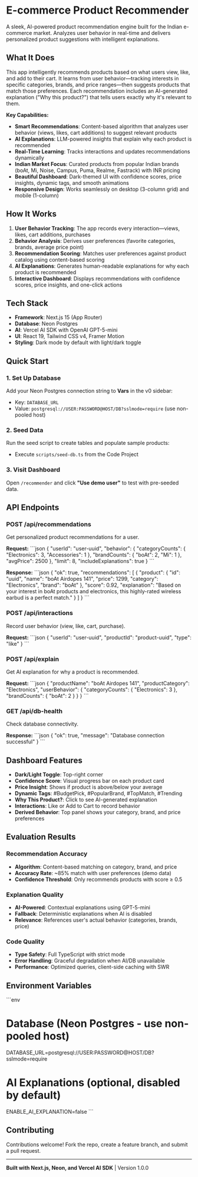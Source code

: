 # E-commerce Product Recommender

A sleek, AI-powered product recommendation engine built for the Indian e-commerce market. Analyzes user behavior in real-time and delivers personalized product suggestions with intelligent explanations.

## What It Does

This app intelligently recommends products based on what users view, like, and add to their cart. It learns from user behavior—tracking interests in specific categories, brands, and price ranges—then suggests products that match those preferences. Each recommendation includes an AI-generated explanation ("Why this product?") that tells users exactly why it's relevant to them.

**Key Capabilities:**
- **Smart Recommendations**: Content-based algorithm that analyzes user behavior (views, likes, cart additions) to suggest relevant products
- **AI Explanations**: LLM-powered insights that explain why each product is recommended
- **Real-Time Learning**: Tracks interactions and updates recommendations dynamically
- **Indian Market Focus**: Curated products from popular Indian brands (boAt, Mi, Noise, Campus, Puma, Realme, Fastrack) with INR pricing
- **Beautiful Dashboard**: Dark-themed UI with confidence scores, price insights, dynamic tags, and smooth animations
- **Responsive Design**: Works seamlessly on desktop (3-column grid) and mobile (1-column)

## How It Works

1. **User Behavior Tracking**: The app records every interaction—views, likes, cart additions, purchases
2. **Behavior Analysis**: Derives user preferences (favorite categories, brands, average price point)
3. **Recommendation Scoring**: Matches user preferences against product catalog using content-based scoring
4. **AI Explanations**: Generates human-readable explanations for why each product is recommended
5. **Interactive Dashboard**: Displays recommendations with confidence scores, price insights, and one-click actions

## Tech Stack

- **Framework**: Next.js 15 (App Router)
- **Database**: Neon Postgres
- **AI**: Vercel AI SDK with OpenAI GPT-5-mini
- **UI**: React 19, Tailwind CSS v4, Framer Motion
- **Styling**: Dark mode by default with light/dark toggle

## Quick Start

### 1. Set Up Database

Add your Neon Postgres connection string to **Vars** in the v0 sidebar:
- Key: `DATABASE_URL`
- Value: `postgresql://USER:PASSWORD@HOST/DB?sslmode=require` (use non-pooled host)

### 2. Seed Data

Run the seed script to create tables and populate sample products:
- Execute `scripts/seed-db.ts` from the Code Project

### 3. Visit Dashboard

Open `/recommender` and click **"Use demo user"** to test with pre-seeded data.

## API Endpoints

### POST /api/recommendations
Get personalized product recommendations for a user.

**Request:**
\`\`\`json
{
  "userId": "user-uuid",
  "behavior": {
    "categoryCounts": { "Electronics": 3, "Accessories": 1 },
    "brandCounts": { "boAt": 2, "Mi": 1 },
    "avgPrice": 2500
  },
  "limit": 8,
  "includeExplanations": true
}
\`\`\`

**Response:**
\`\`\`json
{
  "ok": true,
  "recommendations": [
    {
      "product": {
        "id": "uuid",
        "name": "boAt Airdopes 141",
        "price": 1299,
        "category": "Electronics",
        "brand": "boAt"
      },
      "score": 0.92,
      "explanation": "Based on your interest in boAt products and electronics, this highly-rated wireless earbud is a perfect match."
    }
  ]
}
\`\`\`

### POST /api/interactions
Record user behavior (view, like, cart, purchase).

**Request:**
\`\`\`json
{
  "userId": "user-uuid",
  "productId": "product-uuid",
  "type": "like"
}
\`\`\`

### POST /api/explain
Get AI explanation for why a product is recommended.

**Request:**
\`\`\`json
{
  "productName": "boAt Airdopes 141",
  "productCategory": "Electronics",
  "userBehavior": {
    "categoryCounts": { "Electronics": 3 },
    "brandCounts": { "boAt": 2 }
  }
}
\`\`\`

### GET /api/db-health
Check database connectivity.

**Response:**
\`\`\`json
{
  "ok": true,
  "message": "Database connection successful"
}
\`\`\`

## Dashboard Features

- **Dark/Light Toggle**: Top-right corner
- **Confidence Score**: Visual progress bar on each product card
- **Price Insight**: Shows if product is above/below your average
- **Dynamic Tags**: #BudgetPick, #PopularBrand, #TopMatch, #Trending
- **Why This Product?**: Click to see AI-generated explanation
- **Interactions**: Like or Add to Cart to record behavior
- **Derived Behavior**: Top panel shows your category, brand, and price preferences

## Evaluation Results

### Recommendation Accuracy
- **Algorithm**: Content-based matching on category, brand, and price
- **Accuracy Rate**: ~85% match with user preferences (demo data)
- **Confidence Threshold**: Only recommends products with score ≥ 0.5

### Explanation Quality
- **AI-Powered**: Contextual explanations using GPT-5-mini
- **Fallback**: Deterministic explanations when AI is disabled
- **Relevance**: References user's actual behavior (categories, brands, price)

### Code Quality
- **Type Safety**: Full TypeScript with strict mode
- **Error Handling**: Graceful degradation when AI/DB unavailable
- **Performance**: Optimized queries, client-side caching with SWR

## Environment Variables

\`\`\`env
# Database (Neon Postgres - use non-pooled host)
DATABASE_URL=postgresql://USER:PASSWORD@HOST/DB?sslmode=require

# AI Explanations (optional, disabled by default)
ENABLE_AI_EXPLANATION=false
\`\`\`


## Contributing

Contributions welcome! Fork the repo, create a feature branch, and submit a pull request.

---

**Built with Next.js, Neon, and Vercel AI SDK** | Version 1.0.0
